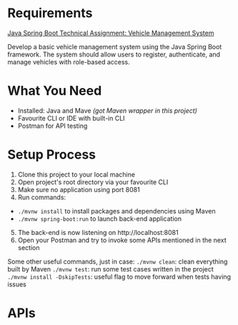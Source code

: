 # Requirements
[Java Spring Boot Technical Assignment: Vehicle Management System](https://dabivn.notion.site/Java-Spring-Boot-Technical-Assignment-Vehicle-Management-System-8406262e4d1b492da4d345657b193011)

Develop a basic vehicle management system using the Java Spring Boot framework. The system should allow users to register, authenticate, and manage vehicles with role-based access.

# What You Need
* Installed: Java and Mave _(got Maven wrapper in this project)_
* Favourite CLI or IDE with built-in CLI
* Postman for API testing

# Setup Process
1. Clone this project to your local machine
2. Open project's root directory via your favourite CLI
3. Make sure no application using port 8081
4. Run commands:
 * `./mvnw install` to install packages and dependencies using Maven
 * `./mvnw spring-boot:run` to launch back-end application
5. The back-end is now listening on http://localhost:8081
6. Open your Postman and try to invoke some APIs mentioned in the next section

Some other useful commands, just in case:
`./mvnw clean`: clean everything built by Maven
`./mvnw test`: run some test cases written in the project
`./mvnw install -DskipTests`: useful flag to move forward when tests having issues

# APIs

